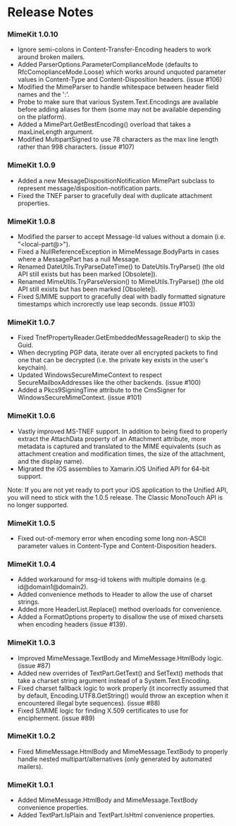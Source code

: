 # Release Notes

### MimeKit 1.0.10

* Ignore semi-colons in Content-Transfer-Encoding headers to work around broken mailers.
* Added ParserOptions.ParameterComplianceMode (defaults to RfcComoplianceMode.Loose)
  which works around unquoted parameter values in Content-Type and Content-Disposition
  headers. (issue #106)
* Modified the MimeParser to handle whitespace between header field names and the ':'.
* Probe to make sure that various System.Text.Encodings are available before adding
  aliases for them (some may not be available depending on the platform).
* Added a MimePart.GetBestEncoding() overload that takes a maxLineLength argument.
* Modified MultipartSigned to use 78 characters as the max line length rather than 998
  characters. (issue #107)

### MimeKit 1.0.9

* Added a new MessageDispositionNotification MimePart subclass to represent
  message/disposition-notification parts.
* Fixed the TNEF parser to gracefully deal with duplicate attachment properties.

### MimeKit 1.0.8

* Modified the parser to accept Message-Id values without a domain (i.e. "<local-part@>").
* Fixed a NullReferenceException in MimeMessage.BodyParts in cases where a MessagePart
  has a null Message.
* Renamed DateUtils.TryParseDateTime() to DateUtils.TryParse() (the old API still exists
  but has been marked [Obsolete]).
* Renamed MimeUtils.TryParseVersion() to MimeUtils.TryParse() (the old API still exists
  but has been marked [Obsolete]).
* Fixed S/MIME support to gracefully deal with badly formatted signature timestamps
  which incrorectly use leap seconds. (issue #103)

### MimeKit 1.0.7

* Fixed TnefPropertyReader.GetEmbeddedMessageReader() to skip the Guid.
* When decrypting PGP data, iterate over all encrypted packets to find one that
  can be decrypted (i.e. the private key exists in the user's keychain).
* Updated WindowsSecureMimeContext to respect SecureMailboxAddresses like the
  other backends. (issue #100)
* Added a Pkcs9SigningTime attribute to the CmsSigner for WindowsSecureMimeContext.
  (issue #101)

### MimeKit 1.0.6

* Vastly improved MS-TNEF support. In addition to being fixed to properly extract
  the AttachData property of an Attachment attribute, more metadata is captured
  and translated to the MIME equivalents (such as attachment creation and
  modification times, the size of the attachment, and the display name).
* Migrated the iOS assemblies to Xamarin.iOS Unified API for 64-bit support.

Note: If you are not yet ready to port your iOS application to the Unified API,
      you will need to stick with the 1.0.5 release. The Classic MonoTouch API
      is no longer supported.

### MimeKit 1.0.5

* Fixed out-of-memory error when encoding some long non-ASCII parameter values in
  Content-Type and Content-Disposition headers.

### MimeKit 1.0.4

* Added workaround for msg-id tokens with multiple domains
  (e.g. id@domain1@domain2).
* Added convenience methods to Header to allow the use of charset strings.
* Added more HeaderList.Replace() method overloads for convenience.
* Added a FormatOptions property to disallow the use of mixed charsets when
  encoding headers (issue #139).

### MimeKit 1.0.3

* Improved MimeMessage.TextBody and MimeMessage.HtmlBody logic. (issue #87)
* Added new overrides of TextPart.GetText() and SetText() methods that take a
  charset string argument instead of a System.Text.Encoding.
* Fixed charset fallback logic to work properly (it incorrectly assumed that
  by default, Encoding.UTF8.GetString() would throw an exception when it
  encountered illegal byte sequences). (issue #88)
* Fixed S/MIME logic for finding X.509 certificates to use for encipherment.
  (issue #89)

### MimeKit 1.0.2

* Fixed MimeMessage.HtmlBody and MimeMessage.TextBody to properly
  handle nested multipart/alternatives (only generated by automated
  mailers).

### MimeKit 1.0.1

* Added MimeMessage.HtmlBody and MimeMessage.TextBody convenience properties.
* Added TextPart.IsPlain and TextPart.IsHtml convenience properties.
